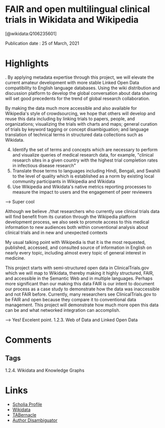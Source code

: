 
FAIR and open multilingual clinical trials in Wikidata and Wikipedia
====================================================================
  
  [@wikidata:Q106235601]  
  
Publication date : 25 of March, 2021  

# Highlights

. By applying metadata expertise through
this project, we will elevate the current amateur development with more stable Linked
Open Data compatibility to English language databases. Using the wiki distribution and
discussion platform to develop the global conversation about data sharing will set good
precedents for the trend of global research collaboration.


By making the data much more accessible and also available for
Wikipedia's style of crowdsourcing, we hope that others will develop and reuse this data
including by linking trials to papers, people, and organizations; visualizing the trials with
charts and maps; general curation of trials by keyword tagging or concept disambiguation;
and language translation of technical terms in structured data collections such as Wikidata.


4. Identify the set of terms and concepts which are necessary to perform and visualize
queries of medical research data, for example, "clinical research sites in a given
country with the highest trial completion rates in infectious disease research"
5. Translate those terms to languages including Hindi, Bengali, and Swahili to the
level of quality which is established as a norm by existing local community
participants in Wikipedia and Wikidata
6. Use Wikipedia and Wikidata's native metrics reporting processes to measure the
impact to users and the engagement of peer reviewers

--> Super cool

Although we believe ./that researchers who currently use clinical trials data will find benefit
from its curation through the Wikipedia platform development process, we also seek to
promote access to this medical information to new audiences both within conventional
analysis about clinical trials and in new and unexpected contexts

My usual talking point with Wikipedia is that it is the most requested, published, accessed,
and consulted source of information in English on nearly every topic, including almost
every topic of general interest in medicine.

This project starts with semi-structured open data in ClinicalTrials.gov which we will map to
Wikidata, thereby making it highly structured, FAIR, and accessible in the Semantic Web
and in multiple languages. Perhaps more significant than our making this data FAIR is our
intent to document our process as a case study to demonstrate how the data was
inaccessible and not FAIR before. Currently, many researchers see ClinicalTrials.gov to be
FAIR and open because they compare it to conventional data management. This project
will demonstrate how much more open this data can be and what networked integration
can accomplish.

--> Yes! Excelent point. 1.2.3. Web of Data and Linked Open Data

# Comments

## Tags
1.2.4. Wikidata and Knowledge Graphs

# Links
  
 * [Scholia Profile](https://scholia.toolforge.org/work/Q106235601)  
 * [Wikidata](https://www.wikidata.org/wiki/Q106235601)  
 * [TABernacle](https://tabernacle.toolforge.org/?#/tab/manual/Q106235601/P921%3BP4510)  
 * [Author Disambiguator](https://author-disambiguator.toolforge.org/work_item_oauth.php?id=Q106235601&batch_id=&match=1&author_list_id=&doit=Get+author+links+for+work)  
